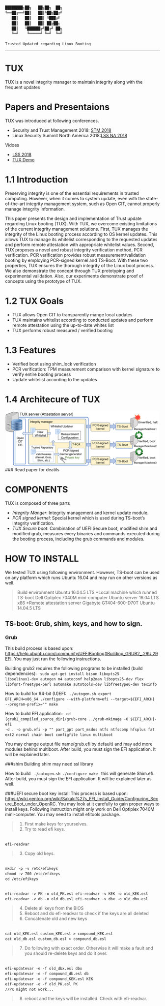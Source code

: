 ```bash
████████╗██╗   ██╗██╗  ██╗	
╚══██╔══╝██║   ██║╚██╗██╔╝	
   ██║   ██║   ██║ ╚███╔╝ 	
   ██║   ██║   ██║ ██╔██╗ 	
   ██║   ╚██████╔╝██╔╝ ██╗	
   ╚═╝    ╚═════╝ ╚═╝  ╚═╝	
                          	
Trusted Updated regarding Linux Booting	
```	
---	
# TUX	
TUX is a novel integrity manager to maintain integrity along with the frequent updates	

 # Papers and Presentaions 	

 TUX was introduced at following conferences.	
 - Security and Trust Management 2018: [STM 2018](https://link.springer.com/chapter/10.1007/978-3-030-01141-3_7)	
 - Linux Security Summit North America 2018:[LSS NA 2018](https://lssna18.sched.com/event/FLYN/updating-linux-with-tux-trustedupdate-on-linux-kernel-suhho-lee-dankook-university)	

 Vidoes	
 - [LSS 2018](https://youtu.be/slNSH2LGBqA)	
 - [TUX Demo](https://youtu.be/3RuTvp06vkE)	


 # 1.1 Introduction 	
Preserving integrity is one of the essential requirements in trusted computing. However, when it comes to system update, even with the state-of-the-art integrity management system, such as Open CIT, cannot properly manage integrity information. 	

 This paper presents the design and implementation of Trust update regarding Linux booting (TUX). With TUX, we overcome existing limitations of the current integrity management solutions. First, TUX manages the integrity of the Linux booting process according to OS kernel updates. This allows TUX to manage its whitelist corresponding to the requested updates and perform remote attestation with appropriate whitelist values. Second, TUX proposes a novel and robust integrity verification method, PCR verification. PCR verification provides robust measurement/validation booting by employing PCR-signed kernel and TS-Boot. With these two properties, TUX ensures the thorough integrity of the Linux boot process. We also demonstrate the concept through TUX prototyping and experimental validation. Also, our experiments demonstrate proof of concepts using the prototype of TUX.	

 # 1.2 TUX Goals	
 - TUX allows Open CIT to transparently mange local updates	
 - TUX maintains whitelist according to conducted updates and  perform remote attestation using the up-to-date whites list	
 - TUX performs robust measured / verified booting	

 # 1.3 Features 	
 - Verified boot using shim_lock verification	
 - PCR verification: TPM measurement comparison with kernel signature to verify entire booting process	
 - Update whitelist according to the updates 	

# 1.4 Architecure of TUX
 <center> <img src="doc/imgs/TUX_design.png" width="500"></center>
### Read paper for deatils

# COMPONENTS
TUX is composed of three parts 
 - *Integrity Manger*: Integrity management and kernel update module.
 - *PCR signed kernel*:  Special kernel which is used during TS-boot’s integrity verification.
 - *TUX Secure boot*:  Combination of UEFI Secure boot, modified shim and modified grub, measures every binaries and commands executed during the booting process, including the grub commands and modules.

# HOW TO INSTALL
 We tested TUX using following environment. However, TS-boot can be used on any platform which runs Ubuntu 16.04 and may run on other versions as well.
>Build environment
>Ubuntu 16.04.5 LTS
>*Local machine which runned TS-boot
Dell Optiplex 7040M mini-computer
Ubuntu server 16.04 LTS x86
>*Remote attestation server
Gigabyte GT404-600-D70T
Ubuntu 14.04.5 LTS

## TS-boot: Grub, shim, keys, and how to sign.
### Grub
This build process is based upon: <https://help.ubuntu.com/community/UEFIBooting#Building_GRUB2_.28U.29EFI>. 
You may just run the following instructions.

Building grub2 requires the following programs to be installed (build dependencies):
<code>
sudo apt-get install bison libopts25 libselinux1-dev autogen m4 autoconf help2man libopts25-dev flex libfont-freetype-perl automake autotools-dev libfreetype6-dev texinfo
</code>

How to build for 64-bit (U)EFI:
<code>
./autogen.sh
export EFI_ARCH=x86_64
./configure --with-platform=efi --target=${EFI_ARCH} --program-prefix=""
make
</code>

How to build EFI application:
<code>
cd [grub2\_compiled\_source\_dir]/grub-core
../grub-mkimage -O ${EFI\_ARCH}-efi -d . -o grub.efi -p "" part\_gpt part\_msdos ntfs ntfscomp hfsplus fat ext2 normal chain boot configfile linux multiboot 
</code>

You may change output file name(grub.efi by default) and may add more modules behind multiboot.
After build, you must sign the EFI application. It will be explained later.

###shim
Building shim may need ssl library

How to build
<code>
./autogen.sh
./configure
make
</code>
this will generate Shim.efi. 
After build, you must sign the EFI application. It will be explained later as well.

###UEFI secure boot key install
This process is based upon: <https://wiki.gentoo.org/wiki/Sakaki%27s_EFI_Install_Guide/Configuring_Secure_Boot_under_OpenRC>.
You may look at it carefully to gain proper ways to install keys.
Following instruction might only work on Dell Optiplex 7040M mini-computer.
You may need to install efitools package.

>1. First make keys for yourselves.
>2. Try to read efi keys.

<code>
efi-readvar
</code>

>3. Copy old keys.

<code>
mkdir -p -v /etc/efikeys
chmod -v 700 /etc/efikeys
cd /etc/efikeys

efi-readvar -v PK -o old_PK.esl
efi-readvar -v KEK -o old_KEK.esl
efi-readvar -v db -o old_db.esl
efi-readvar -v dbx -o old_dbx.esl
</code>

>4. Delete all keys from the BIOS
>5. Reboot and do efi-readvar to check if the keys are all deleted
>6. Concatenate old and new keys

<code>
cat old_KEK.esl custom_KEK.esl > compound_KEK.esl
cat old_db.esl custom_db.esl > compound_db.esl
</code>

>7. Do following with exact order. Otherwise it will make a fault and you should re-delete keys and do it over.

<code>
efi-updatevar -e -f old_dbx.esl dbx
efi-updatevar -e -f compound_db.esl db
efi-updatevar -e -f compound_KEK.esl KEK
eif-updatevar -e -f old_PK.esl PK
//PK might not work...
</code>

>8. reboot and the keys will be installed. Check with efi-readvar.
